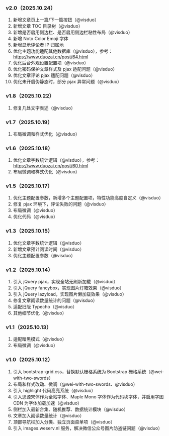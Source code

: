 ### v2.0（2025.10.24）

1. 新增文章页上一篇/下一篇按钮（@visduo）
2. 新增文章 TOC 目录树（@visduo）
3. 新增是否启用侧边栏、是否启用侧边栏粘性布局（@visduo）
4. 新增 Noto Color Emoji 字体
5. 新增显示评论者 IP 归属地
6. 优化主题功能适配其他数据库（@visduo），参考：https://www.duozai.cn/post/64.html
7. 优化后台外观设置配置项（@visduo）
8. 优化密码保护文章样式及 pjax 适配问题（@visduo）
9. 优化文章评论 pjax 适配问题（@visduo）
10. 优化未开启伪静态时，部分 pjax 异常问题（@visduo）

### v1.8（2025.10.22）

1. 修复几处文字表述（@visduo）

### v1.7（2025.10.19）

1. 布局微调和样式优化（@visduo）

### v1.6（2025.10.18）

1. 优化文章字数统计逻辑（@visduo），参考：https://www.duozai.cn/post/60.html
2. 布局微调和样式优化（@visduo）

### v1.5（2025.10.17）

1. 优化主题配置参数，新增多个主题配置项，特性功能高度自定义（@visduo）
2. 修复 pjax 环境下，评论失败的问题（@visduo）
3. 布局微调（@visduo）
4. 优化代码（@visduo）

### v1.3（2025.10.15）

1. 优化文章字数统计逻辑（@visduo）
2. 新增文章预计阅读时间（@visduo）
3. 优化主题配置参数（@visduo）

### v1.2（2025.10.14）

1. 引入 jQuery pjax，实现全站无刷新加载（@visduo）
2. 引入 jQuery fancybox，实现图片灯箱效果（@visduo）
3. 引入 jQuery lazyload，实现图片懒加载效果（@visduo）
4. 修复文章阅读数量统计的问题（@visduo）
5. 适配旧版 Typecho（@visduo）
6. 其他细节优化（@visduo）

### v1.1（2025.10.13）

1. 适配暗黑模式（@visduo）
2. 布局微调（@visduo）

### v1.0（2025.10.12）

1. 引入 bootstrap-grid.css，替换默认栅格系统为 Bootstrap 栅格系统（@wei-with-two-swords）
2. 布局和样式改动、微调（@wei-with-two-swords、@visduo）
3. 引入 highlight 代码高亮系统（@visduo）
4. 引入思源宋体作为全站字体、Maple Mono 字体作为代码块字体，并启用字图 CDN 为字体加载加速（@visduo）
5. 侧栏加入最新合集、随机推荐、数据统计模块（@visduo）
6. 文章加入阅读数量统计（@visduo）
7. 顶部导航栏加入分类、独立页面菜单项（@visduo）
8. 引入 images.weserv.nl 服务，解决微信公众号图片防盗链问题（@visduo）

